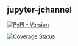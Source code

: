 jupyter-jchannel
----------------

[![PyPI - Version](https://img.shields.io/pypi/v/:packageName)](https://pypi.org/project/jupyter-jchannel/)

[![Coverage Status](https://coveralls.io/repos/github/hashiprobr/jupyter-jchannel/badge.svg)](https://coveralls.io/github/hashiprobr/jupyter-jchannel)
